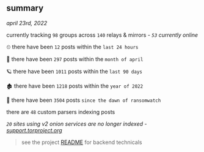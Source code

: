 
## summary
_april 23rd, 2022_

currently tracking `98` groups across `140` relays & mirrors - _`53` currently online_

⏲ there have been `12` posts within the `last 24 hours`

🦈 there have been `297` posts within the `month of april`

🪐 there have been `1011` posts within the `last 90 days`

🏚 there have been `1218` posts within the `year of 2022`

🦕 there have been `3504` posts `since the dawn of ransomwatch`

there are `48` custom parsers indexing posts

_`20` sites using v2 onion services are no longer indexed - [support.torproject.org](https://support.torproject.org/onionservices/v2-deprecation/)_

> see the project [README](https://github.com/thetanz/ransomwatch#ransomwatch--) for backend technicals
